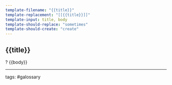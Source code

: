 ```yaml
---
template-filename: "{{title}}"
template-replacement: "[[{{title}}]]"
template-input: title, body
template-should-replace: "sometimes"
template-should-create: "create"
---
```



## {{title}}
?
{{body}}

---
tags: #galossary 